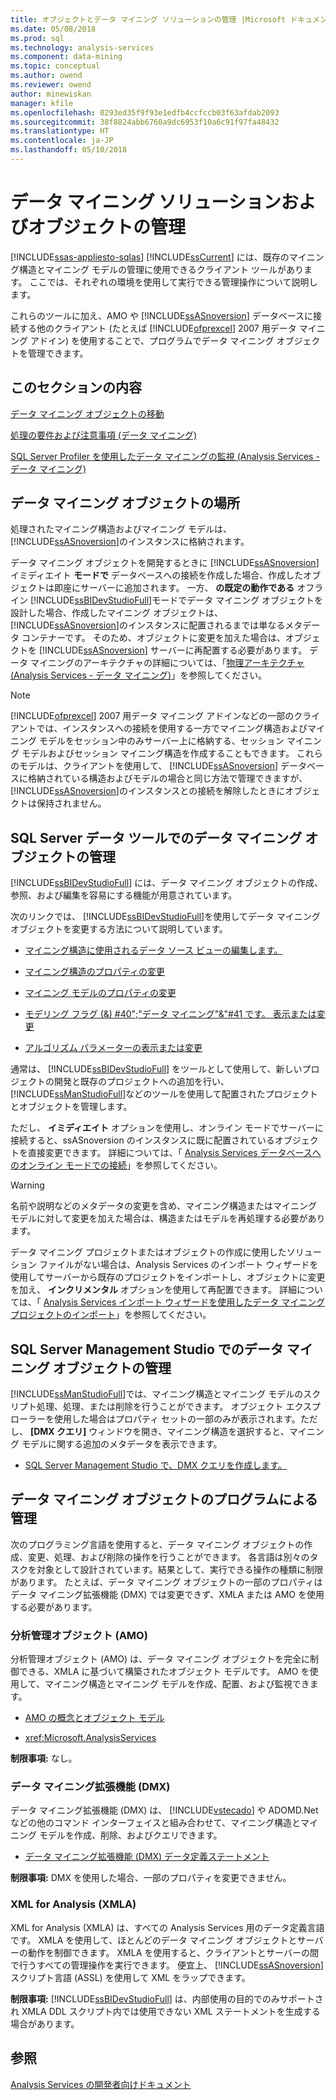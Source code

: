 ```yaml
---
title: オブジェクトとデータ マイニング ソリューションの管理 |Microsoft ドキュメント
ms.date: 05/08/2018
ms.prod: sql
ms.technology: analysis-services
ms.component: data-mining
ms.topic: conceptual
ms.author: owend
ms.reviewer: owend
author: minewiskan
manager: kfile
ms.openlocfilehash: 0293ed35f9f93e1edfb4ccfccb03f63afdab2093
ms.sourcegitcommit: 38f8824abb6760a9dc6953f10a6c91f97fa48432
ms.translationtype: HT
ms.contentlocale: ja-JP
ms.lasthandoff: 05/10/2018
---
```

# <a name="management-of-data-mining-solutions-and-objects"></a>データ マイニング ソリューションおよびオブジェクトの管理
[!INCLUDE[ssas-appliesto-sqlas](../../includes/ssas-appliesto-sqlas.md)]
  [!INCLUDE[ssCurrent](../../includes/sscurrent-md.md)] には、既存のマイニング構造とマイニング モデルの管理に使用できるクライアント ツールがあります。 ここでは、それぞれの環境を使用して実行できる管理操作について説明します。  
  
 これらのツールに加え、AMO や [!INCLUDE[ssASnoversion](../../includes/ssasnoversion-md.md)] データベースに接続する他のクライアント (たとえば [!INCLUDE[ofprexcel](../../includes/ofprexcel-md.md)] 2007 用データ マイニング アドイン) を使用することで、プログラムでデータ マイニング オブジェクトを管理できます。  
  
## <a name="in-this-section"></a>このセクションの内容  
 [データ マイニング オブジェクトの移動](../../analysis-services/data-mining/moving-data-mining-objects.md)  
  
 [処理の要件および注意事項 (データ マイニング)](../../analysis-services/data-mining/processing-requirements-and-considerations-data-mining.md)  
  
 [SQL Server Profiler を使用したデータ マイニングの監視 (Analysis Services - データ マイニング)](../../analysis-services/data-mining/using-sql-server-profiler-to-monitor-data-mining-analysis-services-data-mining.md)  
  
## <a name="location-of-data-mining-objects"></a>データ マイニング オブジェクトの場所  
 処理されたマイニング構造およびマイニング モデルは、 [!INCLUDE[ssASnoversion](../../includes/ssasnoversion-md.md)]のインスタンスに格納されます。  
  
 データ マイニング オブジェクトを開発するときに [!INCLUDE[ssASnoversion](../../includes/ssasnoversion-md.md)] イミディエイト **モードで** データベースへの接続を作成した場合、作成したオブジェクトは即座にサーバーに追加されます。 一方、 **の既定の動作である** オフライン [!INCLUDE[ssBIDevStudioFull](../../includes/ssbidevstudiofull-md.md)]モードでデータ マイニング オブジェクトを設計した場合、作成したマイニング オブジェクトは、 [!INCLUDE[ssASnoversion](../../includes/ssasnoversion-md.md)]のインスタンスに配置されるまでは単なるメタデータ コンテナーです。 そのため、オブジェクトに変更を加えた場合は、オブジェクトを [!INCLUDE[ssASnoversion](../../includes/ssasnoversion-md.md)] サーバーに再配置する必要があります。 データ マイニングのアーキテクチャの詳細については、「[物理アーキテクチャ (Analysis Services - データ マイニング)](../../analysis-services/data-mining/physical-architecture-analysis-services-data-mining.md)」を参照してください。  
  
> [!NOTE]  
>  [!INCLUDE[ofprexcel](../../includes/ofprexcel-md.md)] 2007 用データ マイニング アドインなどの一部のクライアントでは、インスタンスへの接続を使用する一方でマイニング構造およびマイニング モデルをセッション中のみサーバー上に格納する、セッション マイニング モデルおよびセッション マイニング構造を作成することもできます。 これらのモデルは、クライアントを使用して、 [!INCLUDE[ssASnoversion](../../includes/ssasnoversion-md.md)] データベースに格納されている構造およびモデルの場合と同じ方法で管理できますが、 [!INCLUDE[ssASnoversion](../../includes/ssasnoversion-md.md)]のインスタンスとの接続を解除したときにオブジェクトは保持されません。  
  
## <a name="managing-data-mining-objects-in-sql-server-data-tools"></a>SQL Server データ ツールでのデータ マイニング オブジェクトの管理  
 [!INCLUDE[ssBIDevStudioFull](../../includes/ssbidevstudiofull-md.md)] には、データ マイニング オブジェクトの作成、参照、および編集を容易にする機能が用意されています。  
  
 次のリンクでは、 [!INCLUDE[ssBIDevStudioFull](../../includes/ssbidevstudiofull-md.md)]を使用してデータ マイニング オブジェクトを変更する方法について説明しています。  
  
-   [マイニング構造に使用されるデータ ソース ビューの編集します。](../../analysis-services/data-mining/edit-the-data-source-view-used-for-a-mining-structure.md)  
  
-   [マイニング構造のプロパティの変更](../../analysis-services/data-mining/change-the-properties-of-a-mining-structure.md)  
  
-   [マイニング モデルのプロパティの変更](../../analysis-services/data-mining/change-the-properties-of-a-mining-model.md)  
  
-   [モデリング フラグ (&) #40";"データ マイニング"&"#41 です。 表示または変更](../../analysis-services/data-mining/view-or-change-modeling-flags-data-mining.md)  
  
-   [アルゴリズム パラメーターの表示または変更](../../analysis-services/data-mining/view-or-change-algorithm-parameters.md)  
  
 通常は、 [!INCLUDE[ssBIDevStudioFull](../../includes/ssbidevstudiofull-md.md)] をツールとして使用して、新しいプロジェクトの開発と既存のプロジェクトへの追加を行い、 [!INCLUDE[ssManStudioFull](../../includes/ssmanstudiofull-md.md)]などのツールを使用して配置されたプロジェクトとオブジェクトを管理します。  
  
 ただし、 **イミディエイト** オプションを使用し、オンライン モードでサーバーに接続すると、ssASnoversion のインスタンスに既に配置されているオブジェクトを直接変更できます。 詳細については、「 [Analysis Services データベースへのオンライン モードでの接続](../../analysis-services/multidimensional-models/connect-in-online-mode-to-an-analysis-services-database.md)」を参照してください。  
  
> [!WARNING]  
>  名前や説明などのメタデータの変更を含め、マイニング構造またはマイニング モデルに対して変更を加えた場合は、構造またはモデルを再処理する必要があります。  
  
 データ マイニング プロジェクトまたはオブジェクトの作成に使用したソリューション ファイルがない場合は、Analysis Services のインポート ウィザードを使用してサーバーから既存のプロジェクトをインポートし、オブジェクトに変更を加え、 **インクリメンタル** オプションを使用して再配置できます。 詳細については、「 [Analysis Services インポート ウィザードを使用したデータ マイニング プロジェクトのインポート](../../analysis-services/data-mining/import-a-data-mining-project-using-the-analysis-services-import-wizard.md)」を参照してください。  
  
## <a name="managing-data-mining-objects-in-sql-server-management-studio"></a>SQL Server Management Studio でのデータ マイニング オブジェクトの管理  
 [!INCLUDE[ssManStudioFull](../../includes/ssmanstudiofull-md.md)]では、マイニング構造とマイニング モデルのスクリプト処理、処理、または削除を行うことができます。 オブジェクト エクスプローラーを使用した場合はプロパティ セットの一部のみが表示されます。ただし、 **[DMX クエリ]** ウィンドウを開き、マイニング構造を選択すると、マイニング モデルに関する追加のメタデータを表示できます。  
  
-   [SQL Server Management Studio で、DMX クエリを作成します。](../../analysis-services/data-mining/create-a-dmx-query-in-sql-server-management-studio.md)  
  
## <a name="managing-data-mining-objects-programmatically"></a>データ マイニング オブジェクトのプログラムによる管理  
 次のプログラミング言語を使用すると、データ マイニング オブジェクトの作成、変更、処理、および削除の操作を行うことができます。 各言語は別々のタスクを対象として設計されています。結果として、実行できる操作の種類に制限があります。 たとえば、データ マイニング オブジェクトの一部のプロパティはデータ マイニング拡張機能 (DMX) では変更できず、XMLA または AMO を使用する必要があります。  
  
### <a name="analysis-management-objects-amo"></a>分析管理オブジェクト (AMO)  
 分析管理オブジェクト (AMO) は、データ マイニング オブジェクトを完全に制御できる、XMLA に基づいて構築されたオブジェクト モデルです。 AMO を使用して、マイニング構造とマイニング モデルを作成、配置、および監視できます。  
  
-   [AMO の概念とオブジェクト モデル](../../analysis-services/multidimensional-models/analysis-management-objects/amo-concepts-and-object-model.md)  
  
-   <xref:Microsoft.AnalysisServices>  
  
 **制限事項:** なし。  
  
### <a name="data-mining-extensions-dmx"></a>データ マイニング拡張機能 (DMX)  
 データ マイニング拡張機能 (DMX) は、 [!INCLUDE[vstecado](../../includes/vstecado-md.md)] や ADOMD.Net などの他のコマンド インターフェイスと組み合わせて、マイニング構造とマイニング モデルを作成、削除、およびクエリできます。  
  
-   [データ マイニング拡張機能 (DMX) データ定義ステートメント](../../dmx/dmx-statements-data-definition.md)  
  
 **制限事項:** DMX を使用した場合、一部のプロパティを変更できません。  
  
### <a name="xml-for-analysis-xmla"></a>XML for Analysis (XMLA)  
 XML for Analysis (XMLA) は、すべての Analysis Services 用のデータ定義言語です。 XMLA を使用して、ほとんどのデータ マイニング オブジェクトとサーバーの動作を制御できます。 XMLA を使用すると、クライアントとサーバーの間で行うすべての管理操作を実行できます。 便宜上、 [!INCLUDE[ssASnoversion](../../includes/ssasnoversion-md.md)] スクリプト言語 (ASSL) を使用して XML をラップできます。  
  
 **制限事項:** [!INCLUDE[ssBIDevStudioFull](../../includes/ssbidevstudiofull-md.md)] は、内部使用の目的でのみサポートされ XMLA DDL スクリプト内では使用できない XML ステートメントを生成する場合があります。  
  
## <a name="see-also"></a>参照  
 [Analysis Services の開発者向けドキュメント](../../analysis-services/analysis-services-developer-documentation.md)  
  
  
